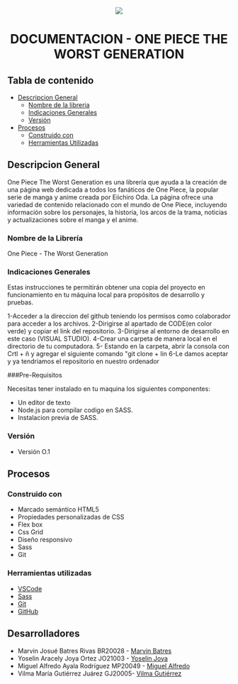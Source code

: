 <p align="center">
  <img src="SASS/IMGs/thestrawhead_pirates.ico" />
</p>

<h1 align="center"> DOCUMENTACION - ONE PIECE THE WORST GENERATION </h1>


## Tabla de contenido 
- [Descripcion General](#descripcion-general)
  * [Nombre de la libreria](#nombre-de-la-libreria)
  * [Indicaciones Generales](#indicaciones-generales)
  * [Versión](#version)
- [Procesos](#procesos)
   * [Construido con](#construido-con)
   * [Herramientas Utilizadas](#herramientas-utilizadas)
 
  
## Descripcion General
One Piece The Worst Generation es una librería que ayuda a la creación de una página web dedicada a todos los fanáticos de One Piece, la popular serie de manga y anime creada por Eiichiro Oda. La página ofrece una variedad de contenido relacionado con el mundo de One Piece, incluyendo información sobre los personajes, la historia, los arcos de la trama, noticias y actualizaciones sobre el manga y el anime.

### Nombre de la Librería
One Piece - The Worst Generation

### Indicaciones Generales

Estas instrucciones te permitirán obtener una copia del proyecto en funcionamiento en tu máquina local para propósitos de desarrollo y pruebas.

1-Acceder a la direccion del github teniendo los permisos como colaborador para acceder a los archivos.
2-Dirigirse al apartado de CODE(en color verde) y copiar el link del repositorio.
3-Dirigirse al entorno de desarrollo en este caso (VISUAL STUDIO).
4-Crear una carpeta de manera local en el directorio de tu computadora.
5- Estando en la carpeta, abrir la consola con Crtl + ñ y agregar el siguiente comando "git clone + lin
6-Le damos aceptar y ya tendriamos el repositorio en nuestro ordenador

###Pre-Requisitos 

Necesitas tener instalado en tu maquina los siguientes componentes:

* Un editor de texto
* Node.js para compilar codigo en SASS.
* Instalacion previa de SASS.

### Versión 
* Versión O.1
## Procesos
### Construido con

- Marcado semántico HTML5
- Propiedades personalizadas de CSS
- Flex box
- Css Grid
- Diseño responsivo
- Sass
- Git

### Herramientas utilizadas

- [VSCode](https://code.visualstudio.com/)
- [Sass](https://sass-lang.com/)
- [Git](https://git-scm.com/)
- [GitHub](https://github.com/)
  
## Desarrolladores

- Marvin Josué Batres Rivas BR20028 - [Marvin Batres](https://github.com/BatresRv)
- Yoselin Aracely Joya Ortez JO21003 - [Yoselin Joya](https://github.com/yoselinuesfom)
- Miguel Alfredo Ayala Rodríguez MP20049 - [Miguel Alfredo](https://github.com/m-lucy2405)
- Vilma María Gutiérrez Juárez GJ20005- [Vilma Gutiérrez](https://github.com/VilmaGutierrez22)

